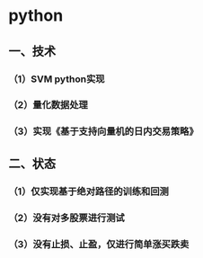 # python

## 一、技术

### （1）SVM python实现

### （2）量化数据处理

### （3）实现《基于支持向量机的日内交易策略》



## 二、状态

### （1）仅实现基于绝对路径的训练和回测

### （2）没有对多股票进行测试

### （3）没有止损、止盈，仅进行简单涨买跌卖



